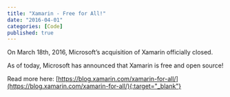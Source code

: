 ```yaml
---
title: "Xamarin - Free for All!"
date: "2016-04-01"
categories: [Code]
published: true
---
```


On March 18th, 2016, Microsoft’s acquisition of Xamarin officially closed.

As of today, Microsoft has announced that Xamarin is free and open source!

Read more here:
[https://blog.xamarin.com/xamarin-for-all/](https://blog.xamarin.com/xamarin-for-all/){:target="_blank"}
